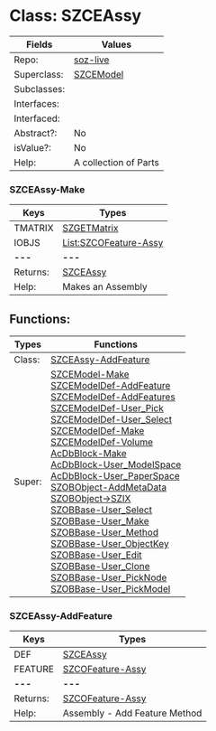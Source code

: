 
# Class:	SZCEAssy

| Fields | Values |
| --------- | --------- |
| Repo: | [soz-live](/repos/soz-live.html) |
| Superclass: | [SZCEModel](SZCEModel.html) |
| Subclasses: |  |
| Interfaces: |  |
| Interfaced: |  |
| Abstract?: | No |
| isValue?: | No |
| Help: | A collection of Parts |

### SZCEAssy-Make

| Keys | Types |
| --------- | --------- |
| TMATRIX | [SZGETMatrix](SZGETMatrix.html) |
| IOBJS | [List:SZCOFeature-Assy](SZCOFeature-Assy.html) |
| **---** | **---** |
| Returns: | [SZCEAssy](SZCEAssy.html) |
| Help: | Makes an Assembly  |


## Functions:

| Types | Functions |
| --------- | --------- |
| Class: | [SZCEAssy-AddFeature](#SZCEAssy-AddFeature) |
| Super: | [SZCEModel-Make](SZCEModel.html) <br> [SZCEModelDef-AddFeature](SZCEModelDef.html) <br> [SZCEModelDef-AddFeatures](SZCEModelDef.html) <br> [SZCEModelDef-User_Pick](SZCEModelDef.html) <br> [SZCEModelDef-User_Select](SZCEModelDef.html) <br> [SZCEModelDef-Make](SZCEModelDef.html) <br> [SZCEModelDef-Volume](SZCEModelDef.html) <br> [AcDbBlock-Make](AcDbBlock.html) <br> [AcDbBlock-User_ModelSpace](AcDbBlock.html) <br> [AcDbBlock-User_PaperSpace](AcDbBlock.html) <br> [SZOBObject-AddMetaData](SZOBObject.html) <br> [SZOBObject->SZIX](SZOBObject.html) <br> [SZOBBase-User_Select](SZOBBase.html) <br> [SZOBBase-User_Make](SZOBBase.html) <br> [SZOBBase-User_Method](SZOBBase.html) <br> [SZOBBase-User_ObjectKey](SZOBBase.html) <br> [SZOBBase-User_Edit](SZOBBase.html) <br> [SZOBBase-User_Clone](SZOBBase.html) <br> [SZOBBase-User_PickNode](SZOBBase.html) <br> [SZOBBase-User_PickModel](SZOBBase.html) |


### SZCEAssy-AddFeature

| Keys | Types |
| --------- | --------- |
| DEF | [SZCEAssy](SZCEAssy.html) |
| FEATURE | [SZCOFeature-Assy](SZCOFeature-Assy.html) |
| **---** | **---** |
| Returns: | [SZCOFeature-Assy](SZCOFeature-Assy.html) |
| Help: | Assembly - Add Feature Method |

